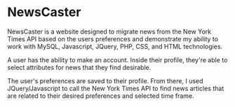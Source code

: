 # NewsCaster

NewsCaster is a website designed to migrate news from the New York Times API based on the users preferences and demonstrate my ability to work with MySQL, Javascript, JQuery, PHP, CSS, and HTML technologies.

A user has the ability to make an account. Inside their profile, they're able to select attributes for news that they find desirable. 

The user's preferences are saved to their profile.  From there, I used JQuery/Javascript to call the New York Times API to find news articles that are related to their desired preferences and selected time frame.
